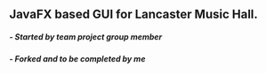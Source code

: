 ## JavaFX based GUI for Lancaster Music Hall.
##### - Started by team project group member 
##### - Forked and to be completed by me
